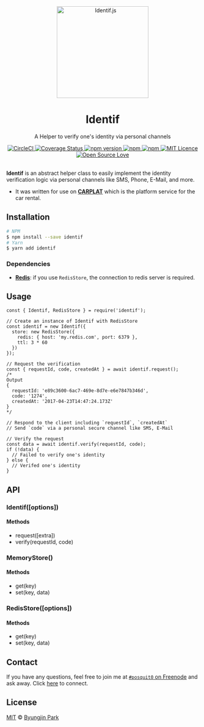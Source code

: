 <div align="center">
  <a href="https://github.com/posquit0/node-identif" title="Identif.js">
    <img alt="Identif.js" src="http://www.discoveringidentity.com/resources/WindowsLiveWriter_IdentityTrend9IdentityAnalytics_A52A_image3.png" width="240px" />
  </a>
  <br />
  <h1>Identif</h1>
</div>

<p align="center">
  A Helper to verify one's identity via personal channels
</p>

<div align="center">
  <a href="https://circleci.com/gh/posquit0/node-identif">
    <img alt="CircleCI" src="https://circleci.com/gh/posquit0/node-identif.svg?style=shield" />
  </a>
  <a href="https://coveralls.io/github/posquit0/node-identif">
    <img src="https://coveralls.io/repos/github/posquit0/node-identif/badge.svg" alt='Coverage Status' />
  </a>
  <a href="https://badge.fury.io/js/identif">
    <img alt="npm version" src="https://badge.fury.io/js/identif.svg" />
  </a>
  <a href="https://www.npmjs.com/package/identif">
    <img alt="npm" src="https://img.shields.io/npm/dt/identif.svg" />
  </a>
  <a href="https://david-dm.org/posquit0/node-identif">
    <img alt="npm" src="https://img.shields.io/david/posquit0/node-identif.svg?style=flat-square" />
  </a>
  <a href="https://opensource.org/licenses/mit-license.php">
    <img alt="MIT Licence" src="https://badges.frapsoft.com/os/mit/mit.svg?v=103" />
  </a>
  <a href="https://github.com/ellerbrock/open-source-badge/">
    <img alt="Open Source Love" src="https://badges.frapsoft.com/os/v1/open-source.svg?v=103" />
  </a>
</div>

<br />

**Identif** is an abstract helper class to easily implement the identity verification logic via personal channels like SMS, Phone, E-Mail, and more.

- It was written for use on [**CARPLAT**](https://carplat.co.kr) which is the platform service for the car rental.


## Installation

```bash
# NPM
$ npm install --save identif
# Yarn
$ yarn add identif
```

### Dependencies

- [**Redis**](https://redis.io): if you use `RedisStore`, the connection to redis server is required.


## Usage

```node
const { Identif, RedisStore } = require('identif');

// Create an instance of Identif with RedisStore
const identif = new Identif({
  store: new RedisStore({
    redis: { host: 'my.redis.com', port: 6379 },
    ttl: 3 * 60
  })
});

// Request the verification
const { requestId, code, createdAt } = await identif.request();
/*
Output
{
  requestId: 'e89c3600-6ac7-469e-8d7e-e6e7847b346d',
  code: '1274',
  createdAt: '2017-04-23T14:47:24.173Z'
}
*/

// Respond to the client including `requestId`, `createdAt`
// Send `code` via a personal secure channel like SMS, E-Mail

// Verify the request
const data = await identif.verify(requestId, code);
if (!data) {
  // Failed to verify one's identity
} else {
  // Verifed one's identity
}
```


## API

### Identif([options])

#### Methods

* request([extra])
* verify(requestId, code)

### MemoryStore()

#### Methods

* get(key)
* set(key, data)

### RedisStore([options])

#### Methods

* get(key)
* set(key, data)


## Contact

If you have any questions, feel free to join me at [`#posquit0` on Freenode](irc://irc.freenode.net/posquit0) and ask away. Click [here](https://kiwiirc.com/client/irc.freenode.net/posquit0) to connect.


## License

[MIT](https://github.com/posquit0/node-identif/blob/master/LICENSE) © [Byungjin Park](http://www.posquit0.com)

